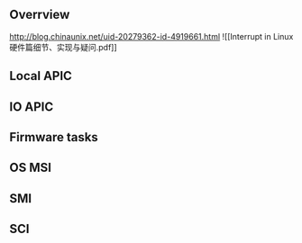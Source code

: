 ## Overrview
http://blog.chinaunix.net/uid-20279362-id-4919661.html
![[Interrupt in Linux硬件篇细节、实现与疑问.pdf]]

## Local APIC
## IO APIC
## Firmware tasks
## OS MSI
## SMI
## SCI